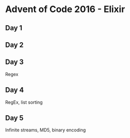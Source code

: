 # Advent of Code 2016 - Elixir

## Day 1

## Day 2

## Day 3
Regex

## Day 4
RegEx, list sorting

## Day 5
Infinite streams, MD5, binary encoding
